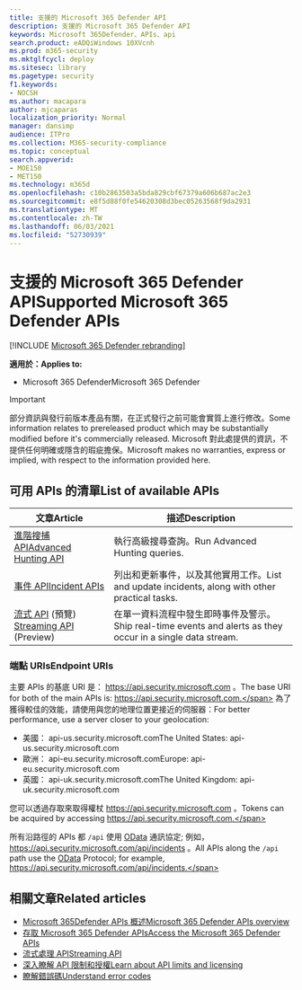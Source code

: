 ```yaml
---
title: 支援的 Microsoft 365 Defender API
description: 支援的 Microsoft 365 Defender API
keywords: Microsoft 365Defender、APIs、api
search.product: eADQiWindows 10XVcnh
ms.prod: m365-security
ms.mktglfcycl: deploy
ms.sitesec: library
ms.pagetype: security
f1.keywords:
- NOCSH
ms.author: macapara
author: mjcaparas
localization_priority: Normal
manager: dansimp
audience: ITPro
ms.collection: M365-security-compliance
ms.topic: conceptual
search.appverid:
- MOE150
- MET150
ms.technology: m365d
ms.openlocfilehash: c10b2863503a5bda829cbf67379a606b687ac2e3
ms.sourcegitcommit: e8f5d88f0fe54620308d3bec05263568f9da2931
ms.translationtype: MT
ms.contentlocale: zh-TW
ms.lasthandoff: 06/03/2021
ms.locfileid: "52730939"
---
```

# <a name="supported-microsoft-365-defender-apis"></a><span data-ttu-id="a0fd7-104">支援的 Microsoft 365 Defender API</span><span class="sxs-lookup"><span data-stu-id="a0fd7-104">Supported Microsoft 365 Defender APIs</span></span> 

[!INCLUDE [Microsoft 365 Defender rebranding](../includes/microsoft-defender.md)]

<span data-ttu-id="a0fd7-105">**適用於：**</span><span class="sxs-lookup"><span data-stu-id="a0fd7-105">**Applies to:**</span></span>
- <span data-ttu-id="a0fd7-106">Microsoft 365 Defender</span><span class="sxs-lookup"><span data-stu-id="a0fd7-106">Microsoft 365 Defender</span></span>

> [!IMPORTANT]
> <span data-ttu-id="a0fd7-107">部分資訊與發行前版本產品有關，在正式發行之前可能會實質上進行修改。</span><span class="sxs-lookup"><span data-stu-id="a0fd7-107">Some information relates to prereleased product which may be substantially modified before it's commercially released.</span></span> <span data-ttu-id="a0fd7-108">Microsoft 對此處提供的資訊，不提供任何明確或隱含的瑕疵擔保。</span><span class="sxs-lookup"><span data-stu-id="a0fd7-108">Microsoft makes no warranties, express or implied, with respect to the information provided here.</span></span>

## <a name="list-of-available-apis"></a><span data-ttu-id="a0fd7-109">可用 APIs 的清單</span><span class="sxs-lookup"><span data-stu-id="a0fd7-109">List of available APIs</span></span>

<span data-ttu-id="a0fd7-110">文章</span><span class="sxs-lookup"><span data-stu-id="a0fd7-110">Article</span></span> | <span data-ttu-id="a0fd7-111">描述</span><span class="sxs-lookup"><span data-stu-id="a0fd7-111">Description</span></span>
-|-
[<span data-ttu-id="a0fd7-112">進階搜捕 API</span><span class="sxs-lookup"><span data-stu-id="a0fd7-112">Advanced Hunting API</span></span>](api-advanced-hunting.md) | <span data-ttu-id="a0fd7-113">執行高級搜尋查詢。</span><span class="sxs-lookup"><span data-stu-id="a0fd7-113">Run Advanced Hunting queries.</span></span>
[<span data-ttu-id="a0fd7-114">事件 API</span><span class="sxs-lookup"><span data-stu-id="a0fd7-114">Incident APIs</span></span>](api-incident.md) | <span data-ttu-id="a0fd7-115">列出和更新事件，以及其他實用工作。</span><span class="sxs-lookup"><span data-stu-id="a0fd7-115">List and update incidents, along with other practical tasks.</span></span>
<span data-ttu-id="a0fd7-116">[流式 API](../defender-endpoint/raw-data-export.md) (預覽) </span><span class="sxs-lookup"><span data-stu-id="a0fd7-116">[Streaming API](../defender-endpoint/raw-data-export.md) (Preview)</span></span> | <span data-ttu-id="a0fd7-117">在單一資料流程中發生即時事件及警示。</span><span class="sxs-lookup"><span data-stu-id="a0fd7-117">Ship real-time events and alerts as they occur in a single data stream.</span></span>

### <a name="endpoint-uris"></a><span data-ttu-id="a0fd7-118">端點 URIs</span><span class="sxs-lookup"><span data-stu-id="a0fd7-118">Endpoint URIs</span></span>

<span data-ttu-id="a0fd7-119">主要 APIs 的基底 URI 是： https://api.security.microsoft.com 。</span><span class="sxs-lookup"><span data-stu-id="a0fd7-119">The base URI for both of the main APIs is: https://api.security.microsoft.com.</span></span> <span data-ttu-id="a0fd7-120">為了獲得較佳的效能，請使用與您的地理位置更接近的伺服器：</span><span class="sxs-lookup"><span data-stu-id="a0fd7-120">For better performance, use a server closer to your geolocation:</span></span>

- <span data-ttu-id="a0fd7-121">美國： api-us.security.microsoft.com</span><span class="sxs-lookup"><span data-stu-id="a0fd7-121">The United States: api-us.security.microsoft.com</span></span>
- <span data-ttu-id="a0fd7-122">歐洲： api-eu.security.microsoft.com</span><span class="sxs-lookup"><span data-stu-id="a0fd7-122">Europe: api-eu.security.microsoft.com</span></span>
- <span data-ttu-id="a0fd7-123">英國： api-uk.security.microsoft.com</span><span class="sxs-lookup"><span data-stu-id="a0fd7-123">The United Kingdom: api-uk.security.microsoft.com</span></span>

<span data-ttu-id="a0fd7-124">您可以透過存取來取得權杖 https://api.security.microsoft.com 。</span><span class="sxs-lookup"><span data-stu-id="a0fd7-124">Tokens can be acquired by accessing https://api.security.microsoft.com.</span></span>

<span data-ttu-id="a0fd7-125">所有沿路徑的 APIs 都 `/api` 使用 [OData](/odata/overview) 通訊協定; 例如， https://api.security.microsoft.com/api/incidents 。</span><span class="sxs-lookup"><span data-stu-id="a0fd7-125">All APIs along the `/api` path use the [OData](/odata/overview) Protocol; for example, https://api.security.microsoft.com/api/incidents.</span></span>

## <a name="related-articles"></a><span data-ttu-id="a0fd7-126">相關文章</span><span class="sxs-lookup"><span data-stu-id="a0fd7-126">Related articles</span></span>

- [<span data-ttu-id="a0fd7-127">Microsoft 365Defender APIs 概述</span><span class="sxs-lookup"><span data-stu-id="a0fd7-127">Microsoft 365 Defender APIs overview</span></span>](api-overview.md)
- [<span data-ttu-id="a0fd7-128">存取 Microsoft 365 Defender APIs</span><span class="sxs-lookup"><span data-stu-id="a0fd7-128">Access the Microsoft 365 Defender APIs</span></span>](api-access.md)
- [<span data-ttu-id="a0fd7-129">流式處理 API</span><span class="sxs-lookup"><span data-stu-id="a0fd7-129">Streaming API</span></span>](../defender-endpoint/raw-data-export.md)
- [<span data-ttu-id="a0fd7-130">深入瞭解 API 限制和授權</span><span class="sxs-lookup"><span data-stu-id="a0fd7-130">Learn about API limits and licensing</span></span>](api-terms.md)
- [<span data-ttu-id="a0fd7-131">瞭解錯誤碼</span><span class="sxs-lookup"><span data-stu-id="a0fd7-131">Understand error codes</span></span>](api-error-codes.md)
